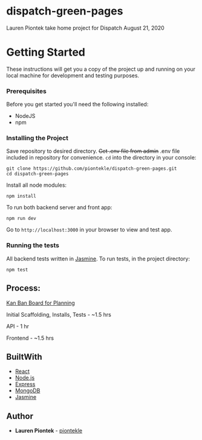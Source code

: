 # dispatch-green-pages
Lauren Piontek take home project for Dispatch August 21, 2020

# Getting Started
These instructions will get you a copy of the project up and running on your local machine for development and testing purposes.

### Prerequisites
Before you get started you'll need the following installed:
- NodeJS
- npm

### Installing the Project
Save repository to desired directory. ~~Get .env file from admin~~ .env file included in repository for convenience. `cd` into the directory in your console:

```
git clone https://github.com/piontekle/dispatch-green-pages.git
cd dispatch-green-pages
```

Install all node modules:

`npm install`

To run both backend server and front app:

`npm run dev`

Go to `http://localhost:3000` in your browser to view and test app.

### Running the tests
All backend tests written in [Jasmine](https://jasmine.github.io/pages/getting_started.html). To run tests, in the project directory:

`npm test`

## Process:
[Kan Ban Board for Planning](https://trello.com/b/I34pKs2G/dispatch-green-pages)

Initial Scaffolding, Installs, Tests - ~1.5 hrs

API - 1 hr

Frontend - ~1.5 hrs


## BuiltWith
- [React](https://reactjs.org/)
- [Node.js](https://nodejs.org/en/)
- [Express](https://expressjs.com/)
- [MongoDB](https://www.mongodb.com/)
- [Jasmine](https://jasmine.github.io/)

## Author
- __Lauren Piontek__ - [piontekle](https://github.com/piontekle)
